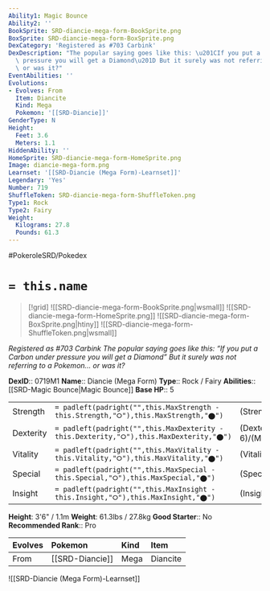 ```yaml
---
Ability1: Magic Bounce
Ability2: ''
BookSprite: SRD-diancie-mega-form-BookSprite.png
BoxSprite: SRD-diancie-mega-form-BoxSprite.png
DexCategory: 'Registered as #703 Carbink'
DexDescription: "The popular saying goes like this: \u201CIf you put a Carbon under\
  \ pressure you will get a Diamond\u201D But it surely was not referring to a Pokemon...\
  \ or was it?"
EventAbilities: ''
Evolutions:
- Evolves: From
  Item: Diancite
  Kind: Mega
  Pokemon: '[[SRD-Diancie]]'
GenderType: N
Height:
  Feet: 3.6
  Meters: 1.1
HiddenAbility: ''
HomeSprite: SRD-diancie-mega-form-HomeSprite.png
Image: diancie-mega-form.png
Learnset: '[[SRD-Diancie (Mega Form)-Learnset]]'
Legendary: 'Yes'
Number: 719
ShuffleToken: SRD-diancie-mega-form-ShuffleToken.png
Type1: Rock
Type2: Fairy
Weight:
  Kilograms: 27.8
  Pounds: 61.3
---
```


#PokeroleSRD/Pokedex

# `= this.name`

> [!grid]
> ![[SRD-diancie-mega-form-BookSprite.png|wsmall]]
> ![[SRD-diancie-mega-form-HomeSprite.png]]
> ![[SRD-diancie-mega-form-BoxSprite.png|htiny]]
> ![[SRD-diancie-mega-form-ShuffleToken.png|wsmall]]


*Registered as #703 Carbink*
*The popular saying goes like this: “If you put a Carbon under pressure you will get a Diamond” But it surely was not referring to a Pokemon... or was it?*

**DexID**:: 0719M1
**Name**:: Diancie (Mega Form)
**Type**:: Rock / Fairy
**Abilities**:: [[SRD-Magic Bounce|Magic Bounce]]
**Base HP**:: 5

|           |                                                                                        |                                          |
| --------- | -------------------------------------------------------------------------------------- | ---------------------------------------- |
| Strength  | `= padleft(padright("",this.MaxStrength - this.Strength,"⭘"),this.MaxStrength,"⬤")`    | (Strength::8)/(MaxStrength::8)   |
| Dexterity | `= padleft(padright("",this.MaxDexterity - this.Dexterity,"⭘"),this.MaxDexterity,"⬤")` | (Dexterity:: 6)/(MaxDexterity::6) |
| Vitality  | `= padleft(padright("",this.MaxVitality - this.Vitality,"⭘"),this.MaxVitality,"⬤")`    | (Vitality::6)/(MaxVitality::6)   |
| Special   | `= padleft(padright("",this.MaxSpecial - this.Special,"⭘"),this.MaxSpecial,"⬤")`       | (Special::8)/(MaxSpecial::8)     |
| Insight   | `= padleft(padright("",this.MaxInsight - this.Insight,"⭘"),this.MaxInsight,"⬤")`       | (Insight::6)/(MaxInsight::6)     |

**Height**: 3'6" / 1.1m
**Weight**: 61.3lbs / 27.8kg
**Good Starter**:: No
**Recommended Rank**:: Pro

| Evolves   | Pokemon         | Kind   | Item     |
|:----------|:----------------|:-------|:---------|
| From      | [[SRD-Diancie]] | Mega   | Diancite |

![[SRD-Diancie (Mega Form)-Learnset]]